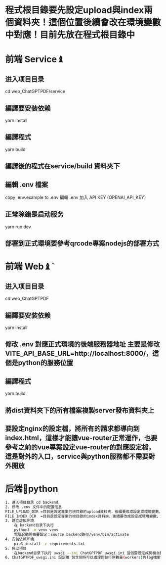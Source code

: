 # 程式根目錄要先設定upload與index兩個資料夾！這個位置後續會改在環境變數中對應！目前先放在程式根目錄中
# 前端 Service♝

## 进入项目目录
cd web_ChatGPTPDF/service
## 編譯要安装依赖
yarn install

## 編譯程式
yarn build 

## 編譯後的程式在service/build 資料夾下

## 編輯 .env 檔案
copy .env.example to .env
編輯 .env 加入 API KEY (OPENAI_API_KEY)

## 正常除錯是启动服务
yarn run dev

## 部署到正式環境要參考qrcode專案nodejs的部署方式

# 前端 Web♝`
## 进入项目目录
cd web_ChatGPTPDF
## 編譯要安装依赖
yarn install

## 修改 .env 對應正式環境的後端服務器地址 主要是修改 VITE_API_BASE_URL=http://localhost:8000/，這個是python的服務位置
## 編譯程式
yarn build 

## 將dist資料夾下的所有檔案複製server發布資料夾上

## 要設定nginx的設定檔，將所有的請求都導向到index.html，這樣才能讓vue-router正常運作，也要參考之前的vue專案設定vue-router的對應設定檔，這是對外的入口，service與python服務都不需要對外開放

# 后端💈python

~~~bash
1. 进入项目目录 cd backend
2. 修改 .env 文件中的配置信息
FILE_UPLOAD_DIR =目前是設定專案的根目錄的upload資料夾，後續要改成設定成環境變數，並且要授權給www-data
FILE_INDEX_DIR  =目前是設定專案的根目錄的index資料夾，後續要改成設定成環境變數，並且要授權給www-data
3. 建立虚拟环境
	在 backend目录下执行
	python3 -m venv venv
	電腦起動開機要設定：source backend路徑/venv/bin/activate
4. 安装依赖环境
	pip3 install -r requirements.txt
5. 启动项目
	在backend目录下执行 uwsgi --ini ChatGPTPDF_uwsgi.ini 這個要設定成開機自動執行
6. ChatGPTPDF_uwsgi.ini 設定檔 包含同時可以處理的執行序數量(workers)與log檔案位置(daemonize) 這兩個要配合環境設定
~~~


